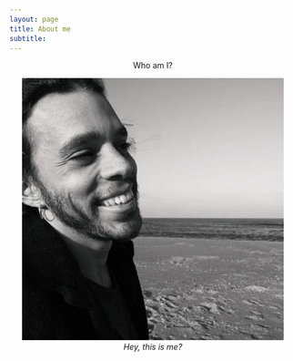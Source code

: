 ```yaml
---
layout: page
title: About me
subtitle: 
---
```


<p align="center">
Who am I?
</p>

<p align="center">
    <img src="/assets/img/me.jpeg" alt="Este cara sou eu!">
    <br>
    <i>Hey, this is me?</i>
</p>